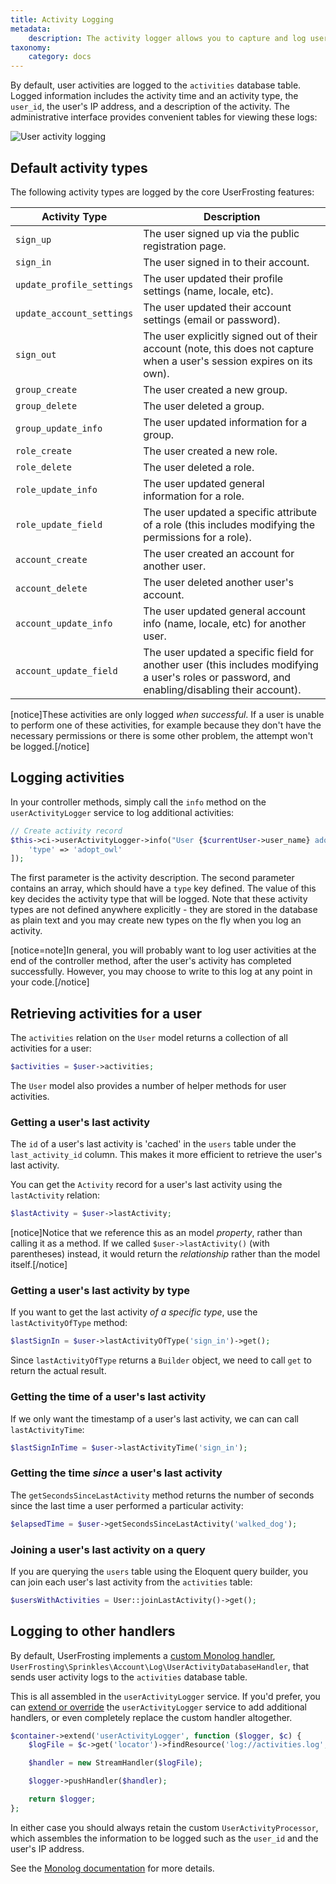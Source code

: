 ```yaml
---
title: Activity Logging
metadata:
    description: The activity logger allows you to capture and log user activities. By default this information is sent to the database, but you can use Monolog to customize how this information is stored - even having critical activity alerts sent to an administrator!
taxonomy:
    category: docs
---
```


By default, user activities are logged to the `activities` database table. Logged information includes the activity time and an activity type, the `user_id`, the user's IP address, and a description of the activity. The administrative interface provides convenient tables for viewing these logs:

![User activity logging](/images/user-activities.png)

## Default activity types

The following activity types are logged by the core UserFrosting features:

| Activity Type | Description |
|---------------|-------------|
| `sign_up` | The user signed up via the public registration page. |
| `sign_in` | The user signed in to their account. |
| `update_profile_settings` | The user updated their profile settings (name, locale, etc). |
| `update_account_settings` | The user updated their account settings (email or password). |
| `sign_out` | The user explicitly signed out of their account (note, this does not capture when a user's session expires on its own). |
| `group_create` | The user created a new group. |
| `group_delete` | The user deleted a group. |
| `group_update_info` | The user updated information for a group. |
| `role_create` | The user created a new role. |
| `role_delete` | The user deleted a role. |
| `role_update_info` | The user updated general information for a role. |
| `role_update_field` | The user updated a specific attribute of a role (this includes modifying the permissions for a role). |
| `account_create` | The user created an account for another user. |
| `account_delete` | The user deleted another user's account. |
| `account_update_info` | The user updated general account info (name, locale, etc) for another user. |
| `account_update_field` | The user updated a specific field for another user (this includes modifying a user's roles or password, and enabling/disabling their account). |

[notice]These activities are only logged _when successful_. If a user is unable to perform one of these activities, for example because they don't have the necessary permissions or there is some other problem, the attempt won't be logged.[/notice]

## Logging activities

In your controller methods, simply call the `info` method on the `userActivityLogger` service to log additional activities:

```php
// Create activity record
$this->ci->userActivityLogger->info("User {$currentUser->user_name} adopted a new owl '{$owl->name}'.", [
    'type' => 'adopt_owl'
]);
```

The first parameter is the activity description. The second parameter contains an array, which should have a `type` key defined. The value of this key decides the activity type that will be logged. Note that these activity types are not defined anywhere explicitly - they are stored in the database as plain text and you may create new types on the fly when you log an activity.

[notice=note]In general, you will probably want to log user activities at the end of the controller method, after the user's activity has completed successfully. However, you may choose to write to this log at any point in your code.[/notice]

## Retrieving activities for a user

The `activities` relation on the `User` model returns a collection of all activities for a user:

```php
$activities = $user->activities;
```

The `User` model also provides a number of helper methods for user activities.

### Getting a user's last activity

The `id` of a user's last activity is 'cached' in the `users` table under the `last_activity_id` column. This makes it more efficient to retrieve the user's last activity.

You can get the `Activity` record for a user's last activity using the `lastActivity` relation:

```php
$lastActivity = $user->lastActivity;
```

[notice]Notice that we reference this as an model _property_, rather than calling it as a method. If we called `$user->lastActivity()` (with parentheses) instead, it would return the _relationship_ rather than the model itself.[/notice]

### Getting a user's last activity by type

If you want to get the last activity _of a specific type_, use the `lastActivityOfType` method:

```php
$lastSignIn = $user->lastActivityOfType('sign_in')->get();
```

Since `lastActivityOfType` returns a `Builder` object, we need to call `get` to return the actual result.

### Getting the time of a user's last activity

If we only want the timestamp of a user's last activity, we can can call `lastActivityTime`:

```php
$lastSignInTime = $user->lastActivityTime('sign_in');
```

### Getting the time _since_ a user's last activity

The `getSecondsSinceLastActivity` method returns the number of seconds since the last time a user performed a particular activity:

```php
$elapsedTime = $user->getSecondsSinceLastActivity('walked_dog');
```

### Joining a user's last activity on a query

If you are querying the `users` table using the Eloquent query builder, you can join each user's last activity from the `activities` table:

```php
$usersWithActivities = User::joinLastActivity()->get();
```

## Logging to other handlers

By default, UserFrosting implements a [custom Monolog handler](https://github.com/Seldaek/monolog/blob/master/doc/04-extending.md), `UserFrosting\Sprinkles\Account\Log\UserActivityDatabaseHandler`, that sends user activity logs to the `activities` database table.

This is all assembled in the `userActivityLogger` service. If you'd prefer, you can [extend or override](/services/extending-services) the `userActivityLogger` service to add additional handlers, or even completely replace the custom handler altogether.

```php
$container->extend('userActivityLogger', function ($logger, $c) {
    $logFile = $c->get('locator')->findResource('log://activities.log', true, true);

    $handler = new StreamHandler($logFile);

    $logger->pushHandler($handler);

    return $logger;
};
```

In either case you should always retain the custom `UserActivityProcessor`, which assembles the information to be logged such as the `user_id` and the user's IP address.

See the [Monolog documentation](https://seldaek.github.io/monolog/) for more details.
